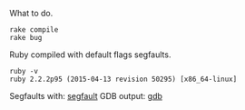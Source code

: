 What to do.

```
rake compile
rake bug
```

Ruby compiled with default flags segfaults.

```
ruby -v
ruby 2.2.2p95 (2015-04-13 revision 50295) [x86_64-linux]
```

Segfaults with: [segfault](/segfault222.txt)
GDB output: [gdb](/gdb222.txt)
